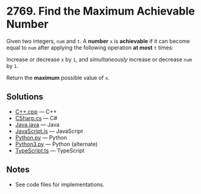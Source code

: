 
# 2769. Find the Maximum Achievable Number

Given two integers, `num` and `t`. A **number** `x` is **achievable** if it can become equal to `num` after applying the following operation **at most** `t` times:

Increase or decrease `x` by `1`, and *simultaneously* increase or decrease `num` by `1`.

Return the **maximum** possible value of `x`.


## Solutions

- [C++.cpp](./C++.cpp) — C++
- [CSharp.cs](./CSharp.cs) — C#
- [Java.java](./Java.java) — Java
- [JavaScript.js](./JavaScript.js) — JavaScript
- [Python.py](./Python.py) — Python
- [Python3.py](./Python3.py) — Python (alternate)
- [TypeScript.ts](./TypeScript.ts) — TypeScript

## Notes

- See code files for implementations.

